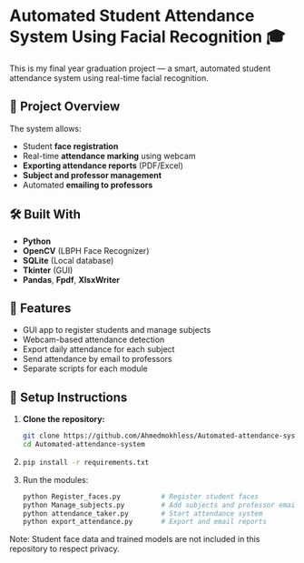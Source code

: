 # Automated Student Attendance System Using Facial Recognition 🎓

This is my final year graduation project — a smart, automated student attendance system using real-time facial recognition.

## 🚀 Project Overview

The system allows:
- Student **face registration**
- Real-time **attendance marking** using webcam
- **Exporting attendance reports** (PDF/Excel)
- **Subject and professor management**
- Automated **emailing to professors**

## 🛠️ Built With
- **Python**
- **OpenCV** (LBPH Face Recognizer)
- **SQLite** (Local database)
- **Tkinter** (GUI)
- **Pandas**, **Fpdf**, **XlsxWriter**

## 📁 Features
- GUI app to register students and manage subjects
- Webcam-based attendance detection
- Export daily attendance for each subject
- Send attendance by email to professors
- Separate scripts for each module

## 🔧 Setup Instructions

1. **Clone the repository:**
   ```bash
   git clone https://github.com/Ahmedmokhless/Automated-attendance-system.git
   cd Automated-attendance-system

2. ```bash
   pip install -r requirements.txt

3. Run the modules:
   ```bash
   python Register_faces.py          # Register student faces
   python Manage_subjects.py         # Add subjects and professor emails
   python attendance_taker.py        # Start attendance system
   python export_attendance.py       # Export and email reports

Note: Student face data and trained models are not included in this repository to respect privacy.
